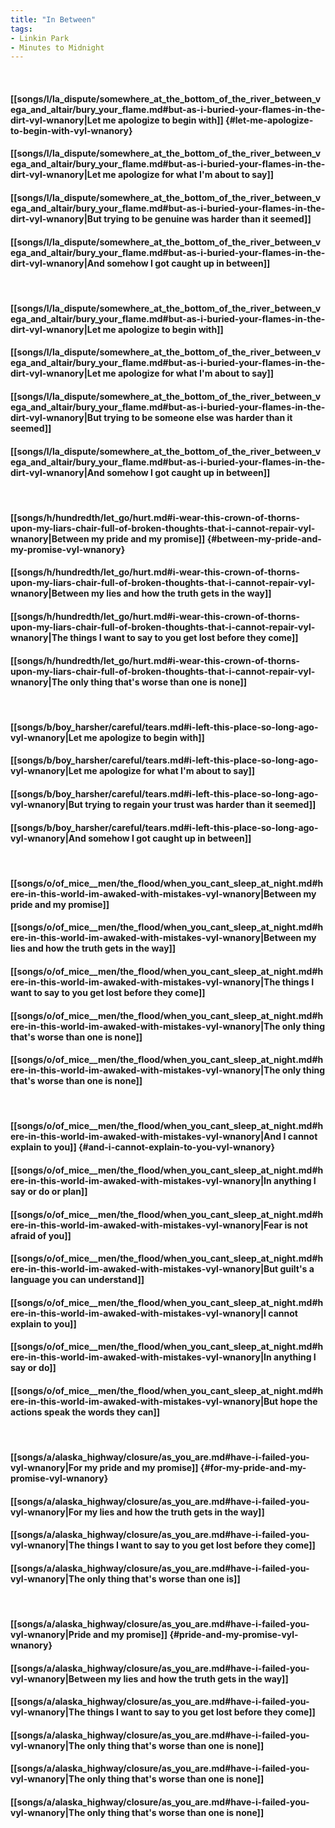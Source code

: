 ```yaml
---
title: "In Between"
tags:
- Linkin Park
- Minutes to Midnight
---
```

&nbsp;
#### [[songs/l/la_dispute/somewhere_at_the_bottom_of_the_river_between_vega_and_altair/bury_your_flame.md#but-as-i-buried-your-flames-in-the-dirt-vyl-wnanory|Let me apologize to begin with]] {#let-me-apologize-to-begin-with-vyl-wnanory}
#### [[songs/l/la_dispute/somewhere_at_the_bottom_of_the_river_between_vega_and_altair/bury_your_flame.md#but-as-i-buried-your-flames-in-the-dirt-vyl-wnanory|Let me apologize for what I'm about to say]]
#### [[songs/l/la_dispute/somewhere_at_the_bottom_of_the_river_between_vega_and_altair/bury_your_flame.md#but-as-i-buried-your-flames-in-the-dirt-vyl-wnanory|But trying to be genuine was harder than it seemed]]
#### [[songs/l/la_dispute/somewhere_at_the_bottom_of_the_river_between_vega_and_altair/bury_your_flame.md#but-as-i-buried-your-flames-in-the-dirt-vyl-wnanory|And somehow I got caught up in between]]
&nbsp;
#### [[songs/l/la_dispute/somewhere_at_the_bottom_of_the_river_between_vega_and_altair/bury_your_flame.md#but-as-i-buried-your-flames-in-the-dirt-vyl-wnanory|Let me apologize to begin with]]
#### [[songs/l/la_dispute/somewhere_at_the_bottom_of_the_river_between_vega_and_altair/bury_your_flame.md#but-as-i-buried-your-flames-in-the-dirt-vyl-wnanory|Let me apologize for what I'm about to say]]
#### [[songs/l/la_dispute/somewhere_at_the_bottom_of_the_river_between_vega_and_altair/bury_your_flame.md#but-as-i-buried-your-flames-in-the-dirt-vyl-wnanory|But trying to be someone else was harder than it seemed]]
#### [[songs/l/la_dispute/somewhere_at_the_bottom_of_the_river_between_vega_and_altair/bury_your_flame.md#but-as-i-buried-your-flames-in-the-dirt-vyl-wnanory|And somehow I got caught up in between]]
&nbsp;
#### [[songs/h/hundredth/let_go/hurt.md#i-wear-this-crown-of-thorns-upon-my-liars-chair-full-of-broken-thoughts-that-i-cannot-repair-vyl-wnanory|Between my pride and my promise]] {#between-my-pride-and-my-promise-vyl-wnanory}
#### [[songs/h/hundredth/let_go/hurt.md#i-wear-this-crown-of-thorns-upon-my-liars-chair-full-of-broken-thoughts-that-i-cannot-repair-vyl-wnanory|Between my lies and how the truth gets in the way]]
#### [[songs/h/hundredth/let_go/hurt.md#i-wear-this-crown-of-thorns-upon-my-liars-chair-full-of-broken-thoughts-that-i-cannot-repair-vyl-wnanory|The things I want to say to you get lost before they come]]
#### [[songs/h/hundredth/let_go/hurt.md#i-wear-this-crown-of-thorns-upon-my-liars-chair-full-of-broken-thoughts-that-i-cannot-repair-vyl-wnanory|The only thing that's worse than one is none]]
&nbsp;
#### [[songs/b/boy_harsher/careful/tears.md#i-left-this-place-so-long-ago-vyl-wnanory|Let me apologize to begin with]]
#### [[songs/b/boy_harsher/careful/tears.md#i-left-this-place-so-long-ago-vyl-wnanory|Let me apologize for what I'm about to say]]
#### [[songs/b/boy_harsher/careful/tears.md#i-left-this-place-so-long-ago-vyl-wnanory|But trying to regain your trust was harder than it seemed]]
#### [[songs/b/boy_harsher/careful/tears.md#i-left-this-place-so-long-ago-vyl-wnanory|And somehow I got caught up in between]]
&nbsp;
#### [[songs/o/of_mice__men/the_flood/when_you_cant_sleep_at_night.md#here-in-this-world-im-awaked-with-mistakes-vyl-wnanory|Between my pride and my promise]]
#### [[songs/o/of_mice__men/the_flood/when_you_cant_sleep_at_night.md#here-in-this-world-im-awaked-with-mistakes-vyl-wnanory|Between my lies and how the truth gets in the way]]
#### [[songs/o/of_mice__men/the_flood/when_you_cant_sleep_at_night.md#here-in-this-world-im-awaked-with-mistakes-vyl-wnanory|The things I want to say to you get lost before they come]]
#### [[songs/o/of_mice__men/the_flood/when_you_cant_sleep_at_night.md#here-in-this-world-im-awaked-with-mistakes-vyl-wnanory|The only thing that's worse than one is none]]
#### [[songs/o/of_mice__men/the_flood/when_you_cant_sleep_at_night.md#here-in-this-world-im-awaked-with-mistakes-vyl-wnanory|The only thing that's worse than one is none]]
&nbsp;
#### [[songs/o/of_mice__men/the_flood/when_you_cant_sleep_at_night.md#here-in-this-world-im-awaked-with-mistakes-vyl-wnanory|And I cannot explain to you]] {#and-i-cannot-explain-to-you-vyl-wnanory}
#### [[songs/o/of_mice__men/the_flood/when_you_cant_sleep_at_night.md#here-in-this-world-im-awaked-with-mistakes-vyl-wnanory|In anything I say or do or plan]]
#### [[songs/o/of_mice__men/the_flood/when_you_cant_sleep_at_night.md#here-in-this-world-im-awaked-with-mistakes-vyl-wnanory|Fear is not afraid of you]]
#### [[songs/o/of_mice__men/the_flood/when_you_cant_sleep_at_night.md#here-in-this-world-im-awaked-with-mistakes-vyl-wnanory|But guilt's a language you can understand]]
#### [[songs/o/of_mice__men/the_flood/when_you_cant_sleep_at_night.md#here-in-this-world-im-awaked-with-mistakes-vyl-wnanory|I cannot explain to you]]
#### [[songs/o/of_mice__men/the_flood/when_you_cant_sleep_at_night.md#here-in-this-world-im-awaked-with-mistakes-vyl-wnanory|In anything I say or do]]
#### [[songs/o/of_mice__men/the_flood/when_you_cant_sleep_at_night.md#here-in-this-world-im-awaked-with-mistakes-vyl-wnanory|But hope the actions speak the words they can]]
&nbsp;
#### [[songs/a/alaska_highway/closure/as_you_are.md#have-i-failed-you-vyl-wnanory|For my pride and my promise]] {#for-my-pride-and-my-promise-vyl-wnanory}
#### [[songs/a/alaska_highway/closure/as_you_are.md#have-i-failed-you-vyl-wnanory|For my lies and how the truth gets in the way]]
#### [[songs/a/alaska_highway/closure/as_you_are.md#have-i-failed-you-vyl-wnanory|The things I want to say to you get lost before they come]]
#### [[songs/a/alaska_highway/closure/as_you_are.md#have-i-failed-you-vyl-wnanory|The only thing that's worse than one is]]
&nbsp;
#### [[songs/a/alaska_highway/closure/as_you_are.md#have-i-failed-you-vyl-wnanory|Pride and my promise]] {#pride-and-my-promise-vyl-wnanory}
#### [[songs/a/alaska_highway/closure/as_you_are.md#have-i-failed-you-vyl-wnanory|Between my lies and how the truth gets in the way]]
#### [[songs/a/alaska_highway/closure/as_you_are.md#have-i-failed-you-vyl-wnanory|The things I want to say to you get lost before they come]]
#### [[songs/a/alaska_highway/closure/as_you_are.md#have-i-failed-you-vyl-wnanory|The only thing that's worse than one is none]]
#### [[songs/a/alaska_highway/closure/as_you_are.md#have-i-failed-you-vyl-wnanory|The only thing that's worse than one is none]]
#### [[songs/a/alaska_highway/closure/as_you_are.md#have-i-failed-you-vyl-wnanory|The only thing that's worse than one is none]]
